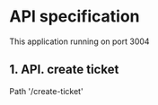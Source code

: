 # API specification
This application running on port 3004
## 1.  API. create ticket
 Path  '/create-ticket'